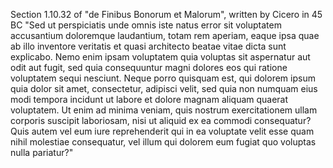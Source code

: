 Section 1.10.32 of "de Finibus Bonorum et Malorum", written by Cicero in 45 BC
"Sed ut perspiciatis unde omnis iste natus error sit voluptatem accusantium doloremque 
laudantium, totam rem aperiam, eaque ipsa quae ab illo inventore veritatis et quasi architecto 
beatae vitae dicta sunt explicabo. Nemo enim ipsam voluptatem quia voluptas sit aspernatur aut 
odit aut fugit, sed quia consequuntur magni dolores eos qui ratione voluptatem sequi nesciunt. 
Neque porro quisquam est, qui dolorem ipsum quia dolor sit amet, consectetur, adipisci velit, 
sed quia non numquam eius modi tempora incidunt ut labore et dolore magnam aliquam quaerat 
voluptatem. Ut enim ad minima veniam, quis nostrum exercitationem ullam corporis suscipit 
laboriosam, nisi ut aliquid ex ea commodi consequatur? Quis autem vel eum iure reprehenderit 
qui in ea voluptate velit esse quam nihil molestiae consequatur, vel illum qui dolorem eum 
fugiat quo voluptas nulla pariatur?"
    